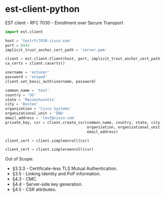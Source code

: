 est-client-python
=================

EST client - RFC 7030 - Enrollment over Secure Transport

```python
import est.client

host = 'testrfc7030.cisco.com'
port = 8443
implicit_trust_anchor_cert_path = 'server.pem'

client = est.client.Client(host, port, implicit_trust_anchor_cert_path)
ca_certs = client.cacerts()

username = 'estuser'
password = 'estpwd'
client.set_basic_auth(username, password)

common_name = 'test'
country = 'US'
state = 'Massachusetts'
city = 'Boston'
organization = 'Cisco Systems'
organizational_unit = 'ENG'
email_address = 'test@cisco.com'
private_key, csr = client.create_csr(common_name, country, state, city,
                                     organization, organizational_unit,
                                     email_address)

client_cert = client.simpleenroll(csr)

client_cert = client.simplereenroll(csr)
```

Out of Scope:

  - §3.3.3 - Certificate-less TLS Mutual Authentication.
  - §3.5 - Linking Identity and PoP information.
  - §4.3 - CMC.
  - §4.4 - Server-side key generation.
  - §4.5 - CSR attributes.
